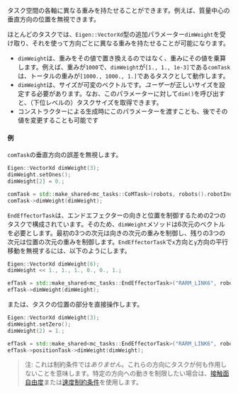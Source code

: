 タスク空間の各軸に異なる重みを持たせることができます。例えば、質量中心の垂直方向の位置を無視できます。

ほとんどのタスクでは、`Eigen::VectorXd`型の追加パラメーター`dimWeight`を受け取り、それを使って方向ごとに異なる重みを持たせることが可能になります。

- `dimWeight`は、重みをその値で置き換えるのではなく、重みにその値を乗算します。例えば、重みが`1000`で、`dimWeight`が`[1., 1., 1e-3]`である`comTask`は、トータルの重みが`[1000., 1000., 1.]`であるタスクとして動作します。
- `dimWeight`は、サイズが可変のベクトルです。*ユーザー*が正しいサイズを設定する必要があります。なお、このパラメーターに対して`dim()`を呼び出すと、（下位レベルの）タスクサイズを取得できます。
- コンストラクターによる生成時にこのパラメーターを渡すことも、後でその値を変更することも可能です

#### 例
`comTask`の垂直方向の誤差を無視します。
```cpp
Eigen::VectorXd dimWeight(3);
dimWeight.setOnes();
dimWeight[2] = 0.;

comTask = std::make_shared<mc_tasks::CoMTask>(robots, robots().robotIndex(), 5.0, 100.);
comTask->dimWeight(dimWeight);
```

`EndEffectorTask`は、エンドエフェクターの向きと位置を制御するための2つのタスクで構成されています。そのため、`dimWeight`メソッドは6次元のベクトルを必要とします。最初の3つの次元は向きの次元の重みを制御し、残りの3つの次元は位置の次元の重みを制御します。`EndEffectorTask`で`x`方向と`y`方向の平行移動を無視するには、以下のようにします。
```cpp
Eigen::VectorXd dimWeight(6);
dimWeight << 1., 1., 1., 0., 0., 1.;

efTask = std::make_shared<mc_tasks::EndEffectorTask>("RARM_LINK6", robots(), 5.0, 100);
efTask->dimWeight(dimWeight);
```

または、タスクの位置の部分を直接操作します。
```cpp
Eigen::VectorXd dimWeight(3);
dimWeight.setZero();
dimWeight(2) = 1.;

efTask = std::make_shared<mc_tasks::EndEffectorTask>("RARM_LINK6", robots(), 5.0, 100);
efTask->positionTask->dimWeight(dimWeight);
```

> 注: これは制約条件では*ありません*。これらの方向にタスクが何も作用しないことを意味します。特定の方向への動きを制限したい場合は、[接触面自由度](contact-dof.html)または[速度制約条件](speed-constraint.html)を使用します。
